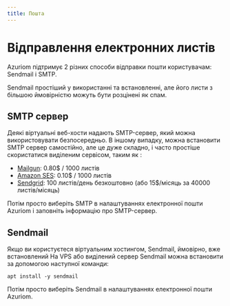 ```yaml
---
title: Пошта
---
```


# Відправлення електронних листів

Azuriom підтримує 2 різних способи відправки пошти користувачам: Sendmail і SMTP.

Sendmail простіший у використанні та встановленні, але його листи з більшою ймовірністю можуть бути розцінені як спам.

## SMTP сервер

Деякі віртуальні веб-хости надають SMTP-сервер, який можна використовувати безпосередньо.
В іншому випадку, можна встановити SMTP сервер самостійно, але це дуже складно,
і часто простіше скористатися виділеним сервісом, таким як :
* [Mailgun](https://www.mailgun.com/): 0.80$ / 1000 листів
* [Amazon SES](https://aws.amazon.com/ses/): 0.10$ / 1000 листів
* [Sendgrid](https://sendgrid.com/): 100 листів/день безкоштовно (або 15$/місяць за 40000 листів/місяць)

Потім просто виберіть SMTP в налаштуваннях електронної пошти Azuriom і заповніть інформацію про SMTP-сервер.

## Sendmail

Якщо ви користуєтеся віртуальним хостингом, Sendmail, ймовірно, вже встановлений
На VPS або виділений сервер Sendmail можна встановити за допомогою наступної команди:
```
apt install -y sendmail
```

Потім просто виберіть Sendmail в налаштуваннях електронної пошти Azuriom.
